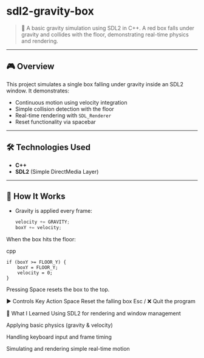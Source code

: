 # sdl2-gravity-box

> 🧲 A basic gravity simulation using SDL2 in C++. A red box falls under gravity and collides with the floor, demonstrating real-time physics and rendering.

---

## 🎮 Overview

This project simulates a single box falling under gravity inside an SDL2 window. It demonstrates:

- Continuous motion using velocity integration
- Simple collision detection with the floor
- Real-time rendering with `SDL_Renderer`
- Reset functionality via spacebar

---

## 🛠️ Technologies Used

- **C++**
- **SDL2** (Simple DirectMedia Layer)

---

## 🔧 How It Works

- Gravity is applied every frame:
  ```cpp
  velocity += GRAVITY;
  boxY += velocity;
  ```
When the box hits the floor:

cpp
```
if (boxY >= FLOOR_Y) {
    boxY = FLOOR_Y;
    velocity = 0;
}
```
Pressing Space resets the box to the top.

▶️ Controls
Key	Action
Space	Reset the falling box
Esc / ❌	Quit the program

🧪 What I Learned
Using SDL2 for rendering and window management

Applying basic physics (gravity & velocity)

Handling keyboard input and frame timing

Simulating and rendering simple real-time motion
